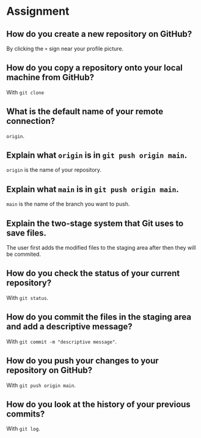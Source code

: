 # Assignment
## How do you create a new repository on GitHub?

By clicking the `+` sign near your profile picture.

## How do you copy a repository onto your local machine from GitHub?

With `git clone`

## What is the default name of your remote connection?

`origin`.

## Explain what `origin` is in `git push origin main`.

`origin` is the name of your repository.

## Explain what `main` is in `git push origin main`.

`main` is the name of the branch you want to push.

## Explain the two-stage system that Git uses to save files.

The user first adds the modified files to the staging area after then they will be commited.

## How do you check the status of your current repository?

With `git status`.

## How do you commit the files in the staging area and add a descriptive message?

With `git commit -m "descriptive message"`.

## How do you push your changes to your repository on GitHub?

With `git push origin main`.

## How do you look at the history of your previous commits?

With `git log`.